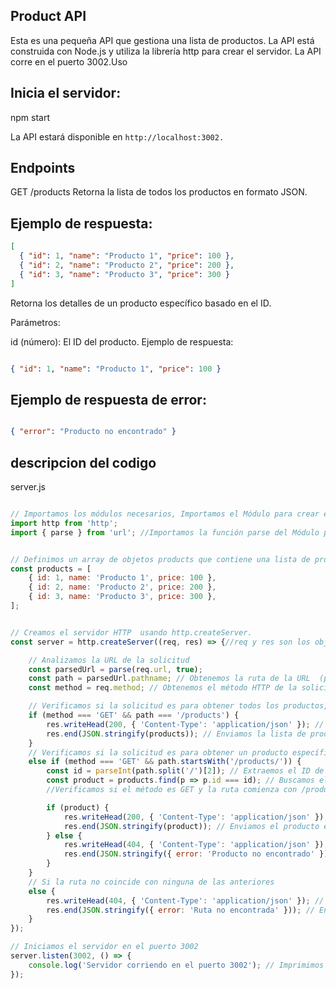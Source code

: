 ## Product API
Esta es una pequeña API que gestiona una lista de productos. La API está construida con Node.js y utiliza la librería http para crear el servidor. La API corre en el puerto 3002.Uso

## Inicia el servidor:

npm start

La API estará disponible en `http://localhost:3002.`

## Endpoints
GET /products
Retorna la lista de todos los productos en formato JSON.


## Ejemplo de respuesta:

````JSON
[
  { "id": 1, "name": "Producto 1", "price": 100 },
  { "id": 2, "name": "Producto 2", "price": 200 },
  { "id": 3, "name": "Producto 3", "price": 300 }
]
````
Retorna los detalles de un producto específico basado en el ID.

Parámetros:

id (número): El ID del producto.
Ejemplo de respuesta:

```JSON

{ "id": 1, "name": "Producto 1", "price": 100 }
```

## Ejemplo de respuesta de error:

```JSON

{ "error": "Producto no encontrado" }
```

## descripcion del codigo
server.js
```javascript

// Importamos los módulos necesarios, Importamos el Módulo para crear el servidor HTTP
import http from 'http'; 
import { parse } from 'url'; //Importamos la función parse del Módulo para analizar las URLs.


// Definimos un array de objetos products que contiene una lista de productos con id, name y price.
const products = [
    { id: 1, name: 'Producto 1', price: 100 },
    { id: 2, name: 'Producto 2', price: 200 },
    { id: 3, name: 'Producto 3', price: 300 },
];


// Creamos el servidor HTTP  usando http.createServer.
const server = http.createServer((req, res) => {//req y res son los objetos de solicitud y respuesta.

    // Analizamos la URL de la solicitud
    const parsedUrl = parse(req.url, true);
    const path = parsedUrl.pathname; // Obtenemos la ruta de la URL  (path)
    const method = req.method; // Obtenemos el método HTTP de la solicitud (method).

    // Verificamos si la solicitud es para obtener todos los productos,  si el método es GET y la ruta es /products. Si es así, respondemos con la lista de productos en formato JSON.
    if (method === 'GET' && path === '/products') {
        res.writeHead(200, { 'Content-Type': 'application/json' }); // Configuramos la cabecera de la respuesta
        res.end(JSON.stringify(products)); // Enviamos la lista de productos en formato JSON
    } 
    // Verificamos si la solicitud es para obtener un producto específico por ID
    else if (method === 'GET' && path.startsWith('/products/')) {
        const id = parseInt(path.split('/')[2]); // Extraemos el ID de la URL
        const product = products.find(p => p.id === id); // Buscamos el producto por ID
        //Verificamos si el método es GET y la ruta comienza con /products/. Si es así, extraemos el id de la URL y buscamos el producto correspondiente en el array products.

        if (product) {
            res.writeHead(200, { 'Content-Type': 'application/json' }); // Configuramos la cabecera de la respuesta
            res.end(JSON.stringify(product)); // Enviamos el producto en formato JSON
        } else {
            res.writeHead(404, { 'Content-Type': 'application/json' }); // Configuramos la cabecera de la respuesta
            res.end(JSON.stringify({ error: 'Producto no encontrado' })); // Enviamos un mensaje de error
        }
    } 
    // Si la ruta no coincide con ninguna de las anteriores
    else {
        res.writeHead(404, { 'Content-Type': 'application/json' }); // Configuramos la cabecera de la respuesta
        res.end(JSON.stringify({ error: 'Ruta no encontrada' })); // Enviamos un mensaje de error
    }
});

// Iniciamos el servidor en el puerto 3002
server.listen(3002, () => {
    console.log('Servidor corriendo en el puerto 3002'); // Imprimimos un mensaje en la consola
});

````